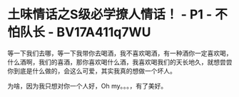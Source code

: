 # 土味情话之S级必学撩人情话！ - P1 - 不怕队长 - BV17A411q7WU

等一下我们去哪，等一下我带你去喝酒，我不喜欢喝酒，有一种酒你一定喜欢喝，什么酒啊，我们的喜酒，那你喜欢喝什么酒，我喜欢喝我们的天长地久，就想尝尝你到底是什么做的，会这么可爱，其实我真的想做一个坏人。

为啥，因为我只想对你一个人好，Oh my。。。，有了美好。